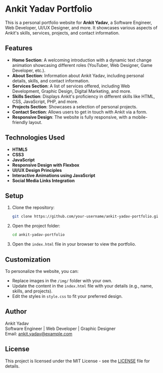 # Ankit Yadav Portfolio

This is a personal portfolio website for **Ankit Yadav**, a Software Engineer, Web Developer, UI/UX Designer, and more. It showcases various aspects of Ankit's skills, services, projects, and contact information.

## Features

- **Home Section**: A welcoming introduction with a dynamic text change animation showcasing different roles (YouTuber, Web Designer, Game Developer, etc.).
- **About Section**: Information about Ankit Yadav, including personal details, skills, and contact information.
- **Services Section**: A list of services offered, including Web Development, Graphic Design, Digital Marketing, and more.
- **Skills Section**: Displays Ankit's proficiency in different skills like HTML, CSS, JavaScript, PHP, and more.
- **Projects Section**: Showcases a selection of personal projects.
- **Contact Section**: Allows users to get in touch with Ankit via a form.
- **Responsive Design**: The website is fully responsive, with a mobile-friendly layout.

## Technologies Used

- **HTML5**
- **CSS3**
- **JavaScript**
- **Responsive Design with Flexbox**
- **UI/UX Design Principles**
- **Interactive Animations using JavaScript**
- **Social Media Links Integration**

## Setup

1. Clone the repository:
    ```bash
    git clone https://github.com/your-username/ankit-yadav-portfolio.git
    ```

2. Open the project folder:
    ```bash
    cd ankit-yadav-portfolio
    ```

3. Open the `index.html` file in your browser to view the portfolio.


## Customization

To personalize the website, you can:

- Replace images in the `/img/` folder with your own.
- Update the content in the `index.html` file with your details (e.g., name, skills, and projects).
- Edit the styles in `style.css` to fit your preferred design.

## Author

Ankit Yadav  
Software Engineer | Web Developer | Graphic Designer  
Email: ankit.yadav@example.com

## License

This project is licensed under the MIT License - see the [LICENSE](LICENSE) file for details.
